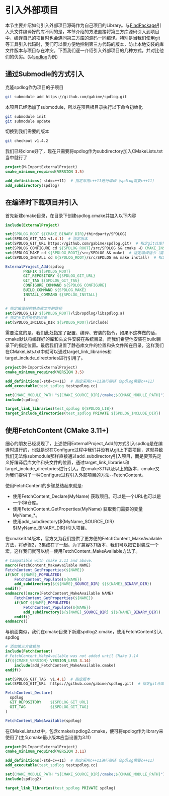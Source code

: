 # 引入外部项目
本节主要介绍如何引入外部项目源码作为自己项目的Library。与[FindPackage](FindPackage/README.md)引入头文件编译好的库不同的是，本节介绍的方法直接将第三方库源码引入到项目中，编译自己的项目时也会连同第三方库的源码一同编译。特别是当我们使用git等工具引入代码时，我们可以很方便地控制第三方代码的版本，防止本地安装的库文件版本与项目存在冲突。下面我们逐一介绍引入外部项目的几种方式，并对比他们的优劣。(以[spdlog](https://github.com/gabime/spdlog)为例)

## 通过Submodle的方式引入
克隆spdlog作为项目的子项目
```bash
git submodule add https://github.com/gabime/spdlog.git
```
本项目已经添加了submodule，所以在项目根目录执行以下命令初始化
```bash
git submodule init
git submodule update
```
切换到我们需要的版本
```bash
git checkout v1.4.2
```
我们已经clone好了，现在只需要将spdlog作为subdirectory加入CMakeLists.txt当中就行了
```cmake
project(M-ImportExternalProject)
cmake_minimum_required(VERSION 3.5)

add_definitions(-std=c++11)  # 指定采用c++11进行编译（spdlog需要c++11）
add_subdirectory(spdlog)
```

## 在编译时下载项目并引入
首先新建cmake目录，在目录下创建spdlog.cmake并加入以下内容

```cmake
include(ExternalProject)

set(SPDLOG_ROOT ${CMAKE_BINARY_DIR}/thirdparty/SPDLOG)
set(SPDLOG_GIT_TAG v1.4.1)  # 指定版本
set(SPDLOG_GIT_URL https://github.com/gabime/spdlog.git)  # 指定git仓库地址
set(SPDLOG_CONFIGURE cd ${SPDLOG_ROOT}/src/SPDLOG && cmake -D CMAKE_INSTALL_PREFIX=${SPDLOG_ROOT} .)  # 指定配置指令（注意此处修改了安装目录，否则默认情况下回安装到系统目录）
set(SPDLOG_MAKE cd ${SPDLOG_ROOT}/src/SPDLOG && make)  # 指定编译指令（需要覆盖默认指令，进入我们指定的SPDLOG_ROOT目录下）
set(SPDLOG_INSTALL cd ${SPDLOG_ROOT}/src/SPDLOG && make install)  # 指定安装指令（需要覆盖默认指令，进入我们指定的SPDLOG_ROOT目录下）

ExternalProject_Add(spdlog
        PREFIX ${SPDLOG_ROOT}
        GIT_REPOSITORY ${SPDLOG_GIT_URL}
        GIT_TAG ${SPDLOG_GIT_TAG}
        CONFIGURE_COMMAND ${SPDLOG_CONFIGURE}
        BUILD_COMMAND ${SPDLOG_MAKE}
        INSTALL_COMMAND ${SPDLOG_INSTALL}
        )

# 指定编译好的静态库文件的路径
set(SPDLOG_LIB ${SPDLOG_ROOT}/lib/spdlog/libspdlog.a)
# 指定头文件所在的目录
set(SPDLOG_INCLUDE_DIR ${SPDLOG_ROOT}/include)
```
需要注意的是，我们此处指定了配置、编译、安装的指令，如果不这样做的话，cmake默认将编译好的库和头文件安装在系统目录，而我们希望他安装在build目录下的指定位置。最后我们设置了静态库文件的位置和头文件所在目录，这样我们在CMakeLists.txt中就可以通过target_link_libraries和target_include_directories进行引用了。
```cmake
project(M-ImportExternalProject)
cmake_minimum_required(VERSION 3.5)

add_definitions(-std=c++11)  # 指定采用c++11进行编译（spdlog需要c++11）
add_executable(test_spdlog testspdlog.cc)

set(CMAKE_MODULE_PATH "${CMAKE_SOURCE_DIR}/cmake;${CMAKE_MODULE_PATH}")
include(spdlog)

target_link_libraries(test_spdlog ${SPDLOG_LIB})
target_include_directories(test_spdlog PRIVATE ${SPDLOG_INCLUDE_DIR})
```

## 使用FetchContent (CMake 3.11+)
细心的朋友已经发现了，上述使用ExternalProject_Add的方式引入spdlog是在编译时进行的，也就是说在Configure过程中我们并没有从git上下载项目，这就导致我们无法像submodule那样直接通过add_subdirectory引入项目，而是要预先定义好编译后库文件和头文件的位置，通过target_link_libraries和target_include_directories进行引入。在cmake3.11以及以上的版本，cmake又为我们提供了一种Configure过程引入外部项目的方法--FetchContent。

使用FetchContent的步骤总结起来就是:

- 使用FetchContent_Declare(MyName) 获取项目。可以是一个URL也可以是一个Git仓库。
- 使用FetchContent_GetProperties(MyName) 获取我们需要的变量MyName_*。
- 使用add_subdirectory(${MyName_SOURCE_DIR} ${MyName_BINARY_DIR})引入项目。

在cmake3.14版本，官方又为我们提供了更方便的FetchContent_MakeAvailable方法，将步骤2，3集成在了一起。为了兼容3.11版本，我们可以把它封装成一个宏，这样我们就可以统一使用FetchContent_MakeAvailable方法了。
```cmake
# Campatible with cmake 3.11 and above.
macro(FetchContent_MakeAvailable NAME)
FetchContent_GetProperties(${NAME})
if(NOT ${NAME}_POPULATED)
    FetchContent_Populate(${NAME})
    add_subdirectory(${${NAME}_SOURCE_DIR} ${${NAME}_BINARY_DIR})
endif()
endmacro()macro(FetchContent_MakeAvailable NAME)
    FetchContent_GetProperties(${NAME})
    if(NOT ${NAME}_POPULATED)
        FetchContent_Populate(${NAME})
        add_subdirectory(${${NAME}_SOURCE_DIR} ${${NAME}_BINARY_DIR})
    endif()
endmacro()
```
与前面类似，我们在cmake目录下新建spdlog2.cmake，使用FetchContent引入spdlog
```cmake
# 添加第三方依赖包
include(FetchContent)
# FetchContent_MakeAvailable was not added until CMake 3.14
if(${CMAKE_VERSION} VERSION_LESS 3.14)
    include(add_FetchContent_MakeAvailable.cmake)
endif()

set(SPDLOG_GIT_TAG  v1.4.1)  # 指定版本
set(SPDLOG_GIT_URL  https://github.com/gabime/spdlog.git)  # 指定git仓库地址

FetchContent_Declare(
  spdlog
  GIT_REPOSITORY    ${SPDLOG_GIT_URL}
  GIT_TAG           ${SPDLOG_GIT_TAG}
)

FetchContent_MakeAvailable(spdlog)
```
在CMakeLists.txt中，包含cmake/spdlog2.cmake，便可将spdlog作为library来使用了(主义cmake最小版本应当设置为3.11)
```cmake
project(M-ImportExternalProject)
cmake_minimum_required(VERSION 3.11)

add_definitions(-std=c++11)  # 指定采用c++11进行编译（spdlog需要c++11）
add_executable(test_spdlog testspdlog.cc)

set(CMAKE_MODULE_PATH "${CMAKE_SOURCE_DIR}/cmake;${CMAKE_MODULE_PATH}")
include(spdlog2)

target_link_libraries(test_spdlog PRIVATE spdlog)
```